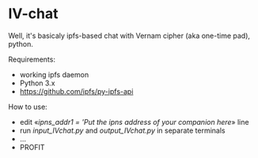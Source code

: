 # IV-chat
Well, it's basicaly ipfs-based chat with Vernam cipher (aka one-time pad), python.


Requirements:
* working ipfs daemon
* Python 3.x
* https://github.com/ipfs/py-ipfs-api



How to use:
* edit «_ipns_addr1 = 'Put the ipns address of your companion here_» line 
* run _input_IVchat.py_ and _output_IVchat.py_ in separate terminals
* ...
* PROFIT
